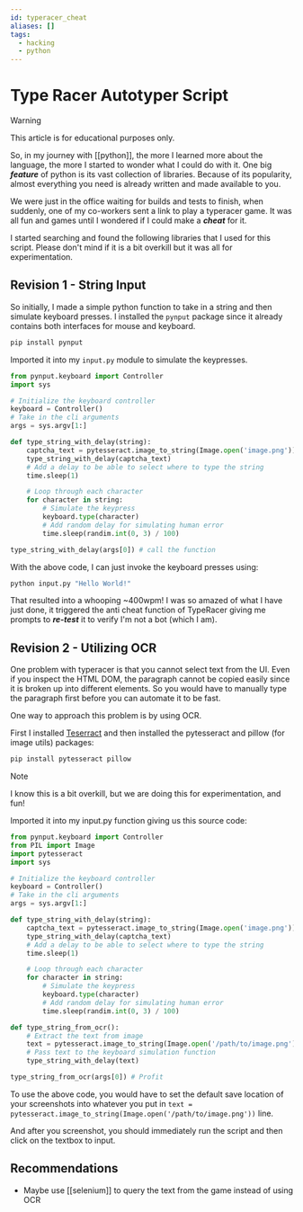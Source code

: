 ```yaml
---
id: typeracer_cheat
aliases: []
tags:
  - hacking
  - python
---
```


# Type Racer Autotyper Script

> [!WARNING]
> This article is for educational purposes only.

So, in my journey with [[python]], the more I learned more about the language, the more I started to wonder what I could do with it.
One big ***feature*** of python is its vast collection of libraries. Because of its popularity, almost everything you need is already written and made available to you.

We were just in the office waiting for builds and tests to finish, when suddenly, one of my co-workers sent a link to play a typeracer game.
It was all fun and games until I wondered if I could make a ***cheat*** for it.

I started searching and found the following libraries that I used for this script. Please don't mind if it is a bit overkill but it was all for experimentation.

## Revision 1 - String Input

So initially, I made a simple python function to take in a string and then simulate keyboard presses.
I installed the `pynput` package since it already contains both interfaces for mouse and keyboard.

```bash
pip install pynput
```

Imported it into my `input.py` module to simulate the keypresses.

```python
from pynput.keyboard import Controller
import sys

# Initialize the keyboard controller
keyboard = Controller() 
# Take in the cli arguments
args = sys.argv[1:]

def type_string_with_delay(string):
    captcha_text = pytesseract.image_to_string(Image.open('image.png'))
    type_string_with_delay(captcha_text)
    # Add a delay to be able to select where to type the string
    time.sleep(1) 

    # Loop through each character
    for character in string: 
        # Simulate the keypress
        keyboard.type(character) 
        # Add random delay for simulating human error
        time.sleep(randim.int(0, 3) / 100)

type_string_with_delay(args[0]) # call the function
```
With the above code, I can just invoke the keyboard presses using:
```bash
python input.py "Hello World!"
```
That resulted into a whooping ~400wpm! I was so amazed of what I have just done, it triggered the anti cheat
function of TypeRacer giving me prompts to ***re-test*** it to verify I'm not a bot (which I am).

## Revision 2 - Utilizing OCR

One problem with typeracer is that you cannot select text from the UI.
Even if you inspect the HTML DOM, the paragraph cannot be copied easily since it is broken up into different elements.
So you would have to manually type the paragraph first before you can automate it to be fast.

One way to approach this problem is by using OCR.

First I installed [Teserract](https://github.com/tesseract-ocr/tesseract) and then installed the pytesseract and pillow (for image utils) packages:
```bash
pip install pytesseract pillow
```
> [!NOTE]
> I know this is a bit overkill, but we are doing this for experimentation, and fun!

Imported it into my input.py function giving us this source code:
```python
from pynput.keyboard import Controller
from PIL import Image
import pytesseract
import sys

# Initialize the keyboard controller
keyboard = Controller() 
# Take in the cli arguments
args = sys.argv[1:]

def type_string_with_delay(string):
    captcha_text = pytesseract.image_to_string(Image.open('image.png'))
    type_string_with_delay(captcha_text)
    # Add a delay to be able to select where to type the string
    time.sleep(1) 

    # Loop through each character
    for character in string: 
        # Simulate the keypress
        keyboard.type(character) 
        # Add random delay for simulating human error
        time.sleep(randim.int(0, 3) / 100)

def type_string_from_ocr():
    # Extract the text from image
    text = pytesseract.image_to_string(Image.open('/path/to/image.png'))
    # Pass text to the keyboard simulation function
    type_string_with_delay(text)

type_string_from_ocr(args[0]) # Profit
```
To use the above code, you would have to set the default save location of your screenshots
into whatever you put in `text = pytesseract.image_to_string(Image.open('/path/to/image.png'))` line.

And after you screenshot, you should immediately run the script and then click on the textbox to input.

## Recommendations

- Maybe use [[selenium]] to query the text from the game instead of using OCR
